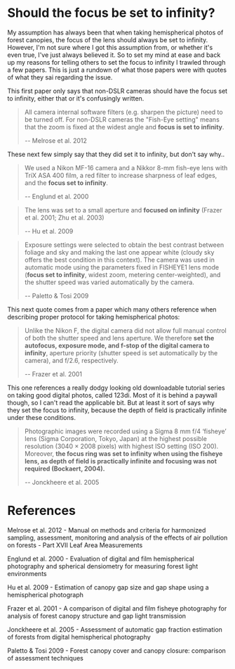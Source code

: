 # Should the focus be set to infinity?

My assumption has always been that when taking hemispherical photos of forest canopies, the focus of the lens should always be set to infinity. However, I'm not sure where I got this assumption from, or whether it's even true, I've just always believed it. So to set my mind at ease and back up my reasons for telling others to set the focus to infinity I trawled through a few papers. This is just a rundown of what those papers were with quotes of what they sai regarding the issue.

This first paper only says that non-DSLR cameras should have the focus set to infinity, either that or it's confusingly written.

> All camera internal software filters (e.g. sharpen the picture) need to be turned off. For non-DSLR cameras the "Fish-Eye setting" means that the zoom is fixed at the widest angle and __focus is set to infinity__.
> 
> -- Melrose et al. 2012

These next few simply say that they did set it to infinity, but don't say why..

> We used a Nikon MF-16 camera and a Nikkor 8-mm fish-eye lens with TriX ASA 400 film, a red filter to increase sharpness of leaf edges, and the __focus set to infinity__.
>
> -- Englund et al. 2000

> The lens was set to a small aperture and __focused on infinity__ (Frazer et al. 2001; Zhu et al. 2003)
>
> -- Hu et al. 2009

> Exposure settings were selected to obtain the best contrast between foliage and sky and making the last one appear white (cloudy sky offers the best condition in this context). The camera was used in automatic mode using the parameters fixed in FISHEYE1 lens mode (__focus set to infinity__, widest zoom, metering center-weighted), and the shutter speed was varied automatically by the camera.
> 
> -- Paletto & Tosi 2009

This next quote comes from a paper which many others reference when describing proper protocol for taking hemispherical photos: 

> Unlike the Nikon F, the digital camera did not allow full manual control of both the shutter speed and lens aperture. We therefore __set the autofocus, exposure mode, and f-stop of the digital camera to infinity__, aperture priority (shutter speed is set automatically by the camera), and f/2.6, respectively. 
> 
> -- Frazer et al. 2001

This one references a really dodgy looking old downloadable tutorial series on taking good digital photos, called 123di. Most of it is behind a paywall though, so I can't read the applicable bit. But at least it sort of says why they set the focus to infinity, because the depth of field is practically infinite under these conditions.

> Photographic images were recorded using a Sigma 8 mm f/4 ‘fisheye’ lens (Sigma Corporation, Tokyo, Japan) at the highest possible resolution (3040 × 2008 pixels) with highest ISO setting (ISO 200). Moreover, __the focus ring was set to infinity when using the fisheye lens, as depth of field is practically infinite and focusing was not required (Bockaert, 2004).__
>
> -- Jonckheere et al. 2005


# References

Melrose et al. 2012 - Manual on methods and criteria for harmonized sampling, assessment, monitoring and analysis of the effects of air pollution on forests - Part XVII Leaf Area Measurements

Englund et al. 2000 - Evaluation of digital and film hemispherical photography and spherical densiometry for measuring forest light environments

Hu et al. 2009 - Estimation of canopy gap size and gap shape using a hemispherical photograph

Frazer et al. 2001 - A comparison of digital and film fisheye photography for analysis of forest canopy structure and gap light transmission

Jonckheere et al. 2005 - Assessment of automatic gap fraction estimation of forests from digital hemispherical photography 

Paletto & Tosi 2009 - Forest canopy cover and canopy closure: comparison of assessment techniques





